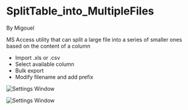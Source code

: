# SplitTable_into_MultipleFiles
By Migouel

MS Access utility that can split a large file into a series of smaller ones based on the content of a column
* Import .xls or .csv 
* Select available column
* Bulk export
* Modify filename and add prefix

![Settings Window](https://raw.github.com/SuspectSymmetry/SplitTable_into_MultipleFiles/master/Screenshots/Screenshot1.png)

![Settings Window](https://raw.github.com/SuspectSymmetry/SplitTable_into_MultipleFiles/master/Screenshots/Screenshot2.png)
